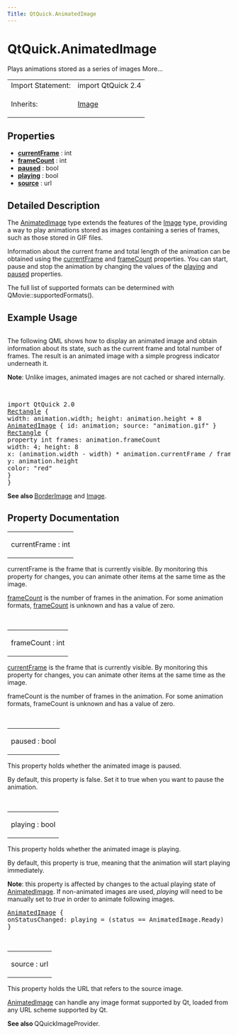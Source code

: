 ```yaml
---
Title: QtQuick.AnimatedImage
---
```


# QtQuick.AnimatedImage

<span class="subtitle"></span>
<!-- $$$AnimatedImage-brief -->
<p>Plays animations stored as a series of images More...</p>
<!-- @@@AnimatedImage -->
<table class="alignedsummary">
<tr><td class="memItemLeft rightAlign topAlign"> Import Statement:</td><td class="memItemRight bottomAlign"> import QtQuick 2.4</td></tr><tr><td class="memItemLeft rightAlign topAlign"> Inherits:</td><td class="memItemRight bottomAlign"> <p><a href="QtQuick.Image.md">Image</a></p>
</td></tr></table><ul>
</ul>
<h2 id="properties">Properties</h2>
<ul>
<li class="fn"><b><b><a href="#currentFrame-prop">currentFrame</a></b></b> : int</li>
<li class="fn"><b><b><a href="#frameCount-prop">frameCount</a></b></b> : int</li>
<li class="fn"><b><b><a href="#paused-prop">paused</a></b></b> : bool</li>
<li class="fn"><b><b><a href="#playing-prop">playing</a></b></b> : bool</li>
<li class="fn"><b><b><a href="#source-prop">source</a></b></b> : url</li>
</ul>
<!-- $$$AnimatedImage-description -->
<h2 id="details">Detailed Description</h2>
</p>
<p>The <a href="index.html">AnimatedImage</a> type extends the features of the <a href="QtQuick.imageelements/#image">Image</a> type, providing a way to play animations stored as images containing a series of frames, such as those stored in GIF files.</p>
<p>Information about the current frame and total length of the animation can be obtained using the <a href="#currentFrame-prop">currentFrame</a> and <a href="#frameCount-prop">frameCount</a> properties. You can start, pause and stop the animation by changing the values of the <a href="#playing-prop">playing</a> and <a href="#paused-prop">paused</a> properties.</p>
<p>The full list of supported formats can be determined with QMovie::supportedFormats().</p>
<h2 id="example-usage">Example Usage</h2>
<p class="centerAlign"><img src="https://developer.ubuntu.com/static/devportal_uploaded/ac4e5417-3c23-4932-bcc0-6002d5f65351-../QtQuick.AnimatedImage/images/animatedimageitem.gif" alt="" /></p><p>The following QML shows how to display an animated image and obtain information about its state, such as the current frame and total number of frames. The result is an animated image with a simple progress indicator underneath it.</p>
<p><b>Note</b>: Unlike images, animated images are not cached or shared internally.</p>
<br style="clear: both" /><pre class="qml">import QtQuick 2.0
<span class="type"><a href="QtQuick.Rectangle.md">Rectangle</a></span> {
<span class="name">width</span>: <span class="name">animation</span>.<span class="name">width</span>; <span class="name">height</span>: <span class="name">animation</span>.<span class="name">height</span> <span class="operator">+</span> <span class="number">8</span>
<span class="type"><a href="index.html">AnimatedImage</a></span> { <span class="name">id</span>: <span class="name">animation</span>; <span class="name">source</span>: <span class="string">&quot;animation.gif&quot;</span> }
<span class="type"><a href="QtQuick.Rectangle.md">Rectangle</a></span> {
property <span class="type">int</span> <span class="name">frames</span>: <span class="name">animation</span>.<span class="name">frameCount</span>
<span class="name">width</span>: <span class="number">4</span>; <span class="name">height</span>: <span class="number">8</span>
<span class="name">x</span>: (<span class="name">animation</span>.<span class="name">width</span> <span class="operator">-</span> <span class="name">width</span>) <span class="operator">*</span> <span class="name">animation</span>.<span class="name">currentFrame</span> <span class="operator">/</span> <span class="name">frames</span>
<span class="name">y</span>: <span class="name">animation</span>.<span class="name">height</span>
<span class="name">color</span>: <span class="string">&quot;red&quot;</span>
}
}</pre>
<p><b>See also </b><a href="QtQuick.imageelements/#borderimage">BorderImage</a> and <a href="QtQuick.imageelements/#image">Image</a>.</p>
<!-- @@@AnimatedImage -->
<h2>Property Documentation</h2>
<!-- $$$currentFrame -->
<table class="qmlname"><tr valign="top" id="currentFrame-prop"><td class="tblQmlPropNode"><p><span class="name">currentFrame</span> : <span class="type">int</span></p></td></tr></table><p>currentFrame is the frame that is currently visible. By monitoring this property for changes, you can animate other items at the same time as the image.</p>
<p><a href="#frameCount-prop">frameCount</a> is the number of frames in the animation. For some animation formats, <a href="#frameCount-prop">frameCount</a> is unknown and has a value of zero.</p>
<!-- @@@currentFrame -->
<br/>
<!-- $$$frameCount -->
<table class="qmlname"><tr valign="top" id="frameCount-prop"><td class="tblQmlPropNode"><p><span class="name">frameCount</span> : <span class="type">int</span></p></td></tr></table><p><a href="#currentFrame-prop">currentFrame</a> is the frame that is currently visible. By monitoring this property for changes, you can animate other items at the same time as the image.</p>
<p>frameCount is the number of frames in the animation. For some animation formats, frameCount is unknown and has a value of zero.</p>
<!-- @@@frameCount -->
<br/>
<!-- $$$paused -->
<table class="qmlname"><tr valign="top" id="paused-prop"><td class="tblQmlPropNode"><p><span class="name">paused</span> : <span class="type">bool</span></p></td></tr></table><p>This property holds whether the animated image is paused.</p>
<p>By default, this property is false. Set it to true when you want to pause the animation.</p>
<!-- @@@paused -->
<br/>
<!-- $$$playing -->
<table class="qmlname"><tr valign="top" id="playing-prop"><td class="tblQmlPropNode"><p><span class="name">playing</span> : <span class="type">bool</span></p></td></tr></table><p>This property holds whether the animated image is playing.</p>
<p>By default, this property is true, meaning that the animation will start playing immediately.</p>
<p><b>Note</b>: this property is affected by changes to the actual playing state of <a href="index.html">AnimatedImage</a>. If non-animated images are used, <i>playing</i> will need to be manually set to <i>true</i> in order to animate following images.</p>
<pre class="qml"><span class="type"><a href="index.html">AnimatedImage</a></span> {
<span class="name">onStatusChanged</span>: <span class="name">playing</span> <span class="operator">=</span> (<span class="name">status</span> <span class="operator">==</span> <span class="name">AnimatedImage</span>.<span class="name">Ready</span>)
}</pre>
<!-- @@@playing -->
<br/>
<!-- $$$source -->
<table class="qmlname"><tr valign="top" id="source-prop"><td class="tblQmlPropNode"><p><span class="name">source</span> : <span class="type">url</span></p></td></tr></table><p>This property holds the URL that refers to the source image.</p>
<p><a href="index.html">AnimatedImage</a> can handle any image format supported by Qt, loaded from any URL scheme supported by Qt.</p>
<p><b>See also </b>QQuickImageProvider.</p>
<!-- @@@source -->
<br/>

